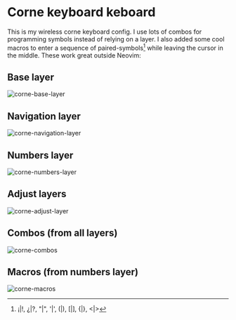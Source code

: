 # Corne keyboard keboard

This is my wireless corne keyboard config. I use lots of combos for programming symbols
instead of relying on a layer. I also added some cool macros to enter a sequence of paired-symbols[^*]
while leaving the cursor in the middle. These work great outside Neovim:

[^*]: ¡|!, ¿|?, "|", '|', (|), [|], {|}, <|>

## Base layer

![corne-base-layer](https://github.com/vricop/zmk-config/assets/3494708/cf1b6e1e-93ba-4e82-9761-40ce98779055)

## Navigation layer

![corne-navigation-layer](https://github.com/vricop/zmk-config/assets/3494708/4cac7089-2c7f-40fc-8674-0f9cb5c3d738)

## Numbers layer

![corne-numbers-layer](https://github.com/vricop/zmk-config/assets/3494708/36960e1b-3dec-4349-96d9-4d6aefcc085e)

## Adjust layers

![corne-adjust-layer](https://github.com/vricop/zmk-config/assets/3494708/86d9f90d-4b2a-4394-8ac7-610f23ccff2e)

## Combos (from all layers)

![corne-combos](https://github.com/vricop/zmk-config/assets/3494708/84ade0cd-836d-44c4-aa8d-4b6fd639c650)

## Macros (from numbers layer)

![corne-macros](https://github.com/vricop/zmk-config/assets/3494708/12be9a51-6362-49fb-997c-dc98fa235c25)


